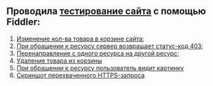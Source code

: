 ## Проводила [тестирование сайта](http://demowebshop.tricentis.com/cart) с помощью Fiddler:

1. [Изменение кол-ва товара в корзине сайта](https://drive.google.com/drive/u/0/folders/1CTIGGc5apg16UMAVuunlnEtwy_GrSnMC);
2. [При обращении к ресурсу сервер возвращает статус-код 403](https://drive.google.com/drive/u/0/folders/1CTIGGc5apg16UMAVuunlnEtwy_GrSnMC);
3. [Перенаправление с одного ресурса на другой ресурс](https://drive.google.com/drive/u/0/folders/1CTIGGc5apg16UMAVuunlnEtwy_GrSnMC);
4. [Удаление товара из корзины](https://drive.google.com/drive/u/0/folders/1CTIGGc5apg16UMAVuunlnEtwy_GrSnMC)
5. [При обращении к ресурсу пользователь видит картинку](https://drive.google.com/drive/u/0/folders/1CTIGGc5apg16UMAVuunlnEtwy_GrSnMC)
6. [Скриншот перехваченного HTTPS-запроса](https://drive.google.com/drive/u/0/folders/1CTIGGc5apg16UMAVuunlnEtwy_GrSnMC)
